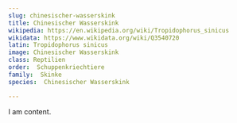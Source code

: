 ```yaml
---
slug: chinesischer-wasserskink
title: Chinesischer Wasserskink
wikipedia: https://en.wikipedia.org/wiki/Tropidophorus_sinicus
wikidata: https://www.wikidata.org/wiki/Q3540720
latin: Tropidophorus sinicus
image: Chinesischer Wasserskink
class: Reptilien
order:  Schuppenkriechtiere
family:  Skinke
species:  Chinesischer Wasserskink

---
```


I am content.
